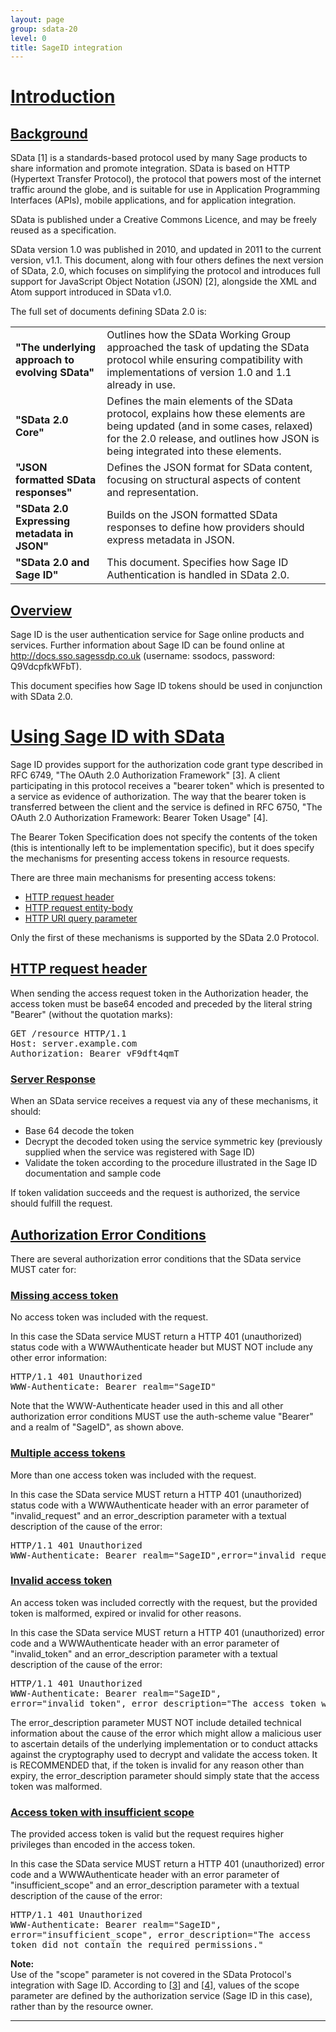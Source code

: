 ```yaml
---
layout: page
group: sdata-20
level: 0
title: SageID integration
---
```


# <a name="introduction" href="#introduction">Introduction</a>

## <a name="background" href="#background">Background</a>

SData [1] is a standards-based protocol used by many Sage products to share information and promote 
integration. SData is based on HTTP (Hypertext Transfer Protocol), the protocol that powers most of the 
internet traffic around the globe, and is suitable for use in Application Programming Interfaces (APIs), 
mobile applications, and for application integration.

SData is published under a Creative Commons Licence, and may be freely reused as a specification.

SData version 1.0 was published in 2010, and updated in 2011 to the current version, v1.1. This 
document, along with four others defines the next version of SData, 2.0, which focuses on simplifying the 
protocol and introduces full support for JavaScript Object Notation (JSON) [2], alongside the XML and 
Atom support introduced in SData v1.0.

The full set of documents defining SData 2.0 is:


<table>
    <tr>
        <td><strong>"The underlying approach to evolving SData"</strong></td>
        <td>Outlines how the SData Working Group approached the task of updating the SData protocol while ensuring compatibility with implementations of version 1.0 and 1.1 already in use.</td>
    </tr>
    <tr>
        <td><strong>"SData 2.0 Core"</strong></td><td>Defines the main elements of the SData protocol, explains how these 
elements are being updated (and in some cases, relaxed) for the 2.0 
release, and outlines how JSON is being integrated into these elements.</td>
    </tr>
    <tr>
        <td><strong>"JSON formatted SData responses"</strong></td>
        <td>Defines the JSON format for SData content, focusing on structural aspects of content and representation.</td>
    </tr>
    <tr>
        <td><strong>"SData 2.0 Expressing metadata in JSON"</strong></td>
        <td>Builds on the JSON formatted SData responses to define how providers should express metadata in JSON.</td>
    </tr>
    <tr>
        <td><strong>"SData 2.0 and Sage ID"</strong></td><td>This document. Specifies how Sage ID Authentication is handled in 
SData 2.0.</td>
    </tr>
</table>

## <a name="overview" href="#overview">Overview</a>

Sage ID is the user authentication service for Sage online products and services. Further information 
about Sage ID can be found online at http://docs.sso.sagessdp.co.uk (username: ssodocs, password: Q9VdcpfkWFbT).

This document specifies how Sage ID tokens should be used in conjunction with SData 2.0.

# <a name="sageid-sdata" href="#sageid-sdata">Using Sage ID with SData</a>

Sage ID provides support for the authorization code grant type described in RFC 6749, "The OAuth 2.0 Authorization Framework" [3]. A client participating in this protocol receives a "bearer token" which is 
presented to a service as evidence of authorization. The way that the bearer token is transferred 
between the client and the service is defined in RFC 6750, "The OAuth 2.0 Authorization Framework: 
Bearer Token Usage" [4].

The Bearer Token Specification does not specify the contents of the token (this is intentionally left to be 
implementation specific), but it does specify the mechanisms for presenting access tokens in resource 
requests.

There are three main mechanisms for presenting access tokens:

*  [HTTP request header](#request-header)
*  [HTTP request entity-body](#error-conditions)
*  [HTTP URI query parameter](../../core/0211/ "2.11 Query Parameters")

Only the first of these mechanisms is supported by the SData 2.0 Protocol.

## <a name="request-header" href="#request-header">HTTP request header</a>

When sending the access request token in the Authorization header, the access token must be base64 
encoded and preceded by the literal string "Bearer" (without the quotation marks):

<pre>
GET /resource HTTP/1.1
Host: server.example.com
Authorization: Bearer vF9dft4qmT
</pre>

### <a name="server-response" href="#server-response">Server Response</a>

When an SData service receives a request via any of these mechanisms, it should:

*  Base 64 decode the token
*  Decrypt the decoded token using the service symmetric key (previously supplied when the service was registered with Sage ID)
*  Validate the token according to the procedure illustrated in the Sage ID documentation and sample code

If token validation succeeds and the request is authorized, the service should fulfill the request.

## <a name="error-conditions" href="#error-conditions">Authorization Error Conditions</a>

There are several authorization error conditions that the SData service MUST cater for:

### <a name="missing-access-token" href="#missing-access-token">Missing access token</a>

No access token was included with the request. 

In this case the SData service MUST return a HTTP 401 (unauthorized) status code with a WWWAuthenticate header but MUST NOT include any other error information: 
<pre>
HTTP/1.1 401 Unauthorized
WWW-Authenticate: Bearer realm="SageID"
</pre>

Note that the WWW-Authenticate header used in this and all other authorization error conditions MUST use the auth-scheme value "Bearer" and a realm of "SageID", as shown above.

### <a name="multiple-access-tokens" href="#multiple-access-tokens">Multiple access tokens</a>

More than one access token was included with the request.

In this case the SData service MUST return a HTTP 401 (unauthorized) status code with a WWWAuthenticate header with an error parameter of "invalid_request" and an error_description parameter 
with a textual description of the cause of the error:

<pre>
HTTP/1.1 401 Unauthorized 
WWW-Authenticate: Bearer realm="SageID",error="invalid_request", error_description="Multiple access tokens were supplied."
</pre>

### <a name="invalid-access-token" href="#invalid-access-token">Invalid access token</a>

An access token was included correctly with the request, but the provided token is malformed, expired 
or invalid for other reasons.

In this case the SData service MUST return a HTTP 401 (unauthorized) error code and a WWWAuthenticate header with an error parameter of "invalid_token" and an error_description parameter with a textual description of the cause of the error:

<pre>
HTTP/1.1 401 Unauthorized   
WWW-Authenticate: Bearer realm="SageID",   
error="invalid_token", error_description="The access token was expired."
</pre>

The error_description parameter MUST NOT include detailed technical information about the cause of 
the error which might allow a malicious user to ascertain details of the underlying implementation or to 
conduct attacks against the cryptography used to decrypt and validate the access token. It is 
RECOMMENDED that, if the token is invalid for any reason other than expiry, the error_description 
parameter should simply state that the access token was malformed.

### <a name="access-token-insufficient-scope" href="#access-token-insufficient-scope">Access token with insufficient scope</a>

The provided access token is valid but the request requires higher privileges than encoded in the access 
token. 

In this case the SData service MUST return a HTTP 401 (unauthorized) error code and a WWWAuthenticate header with an error parameter of "insufficient_scope" and an error_description 
parameter with a textual description of the cause of the error:

<pre>
HTTP/1.1 401 Unauthorized   
WWW-Authenticate: Bearer realm="SageID",   
error="insufficient_scope", error_description="The access   
token did not contain the required permissions."
</pre>

**Note:**   
Use of the "scope" parameter is not covered in the SData Protocol's integration with Sage ID. According 
to [[3](../06-0300/#3)] and [[4](../06-0300/#4)], values of the scope parameter are defined by the authorization service (Sage ID in this 
case), rather than by the resource owner.

***